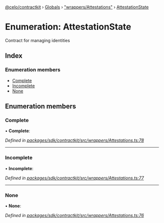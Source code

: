 [@celo/contractkit](../README.md) › [Globals](../globals.md) › ["wrappers/Attestations"](../modules/_wrappers_attestations_.md) › [AttestationState](_wrappers_attestations_.attestationstate.md)

# Enumeration: AttestationState

Contract for managing identities

## Index

### Enumeration members

* [Complete](_wrappers_attestations_.attestationstate.md#complete)
* [Incomplete](_wrappers_attestations_.attestationstate.md#incomplete)
* [None](_wrappers_attestations_.attestationstate.md#none)

## Enumeration members

###  Complete

• **Complete**:

*Defined in [packages/sdk/contractkit/src/wrappers/Attestations.ts:78](https://github.com/celo-org/celo-monorepo/blob/master/packages/sdk/contractkit/src/wrappers/Attestations.ts#L78)*

___

###  Incomplete

• **Incomplete**:

*Defined in [packages/sdk/contractkit/src/wrappers/Attestations.ts:77](https://github.com/celo-org/celo-monorepo/blob/master/packages/sdk/contractkit/src/wrappers/Attestations.ts#L77)*

___

###  None

• **None**:

*Defined in [packages/sdk/contractkit/src/wrappers/Attestations.ts:76](https://github.com/celo-org/celo-monorepo/blob/master/packages/sdk/contractkit/src/wrappers/Attestations.ts#L76)*
